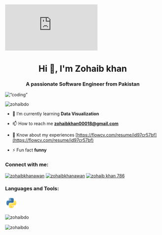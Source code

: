 ![logo](https://github.com/Zohaibdo/Zohaibdo/blob/main/-%20Youtube%20Banner.html)
<h1 align="center">Hi 👋, I'm Zohaib khan</h1>
<h3 align="center">A passionate Software Engineer from Pakistan</h3>
<image align=”left” alt=”coding” width=”400” src=”https://miro.medium.com/v2/resize:fit:996/0*3KqIVCgU1DJMpUUb.gif”>

<p align="left"> <img src="https://komarev.com/ghpvc/?username=zohaibdo&label=Profile%20views&color=0e75b6&style=flat" alt="zohaibdo" /> </p>

- 🌱 I’m currently learning **Data Visualization**

- 📫 How to reach me **zohaibkhan00018@gmail.com**

- 📄 Know about my experiences [https://flowcv.com/resume/id97cr57bf](https://flowcv.com/resume/id97cr57bf)

- ⚡ Fun fact **funny**

<h3 align="left">Connect with me:</h3>
<p align="left">
<a href="https://fb.com/zohaibkhanawan" target="blank"><img align="center" src="https://raw.githubusercontent.com/rahuldkjain/github-profile-readme-generator/master/src/images/icons/Social/facebook.svg" alt="zohaibkhanawan" height="30" width="40" /></a>
<a href="https://instagram.com/zohaibkhanawan" target="blank"><img align="center" src="https://raw.githubusercontent.com/rahuldkjain/github-profile-readme-generator/master/src/images/icons/Social/instagram.svg" alt="zohaibkhanawan" height="30" width="40" /></a>
<a href="https://www.youtube.com/c/zohaib khan 786" target="blank"><img align="center" src="https://raw.githubusercontent.com/rahuldkjain/github-profile-readme-generator/master/src/images/icons/Social/youtube.svg" alt="zohaib khan 786" height="30" width="40" /></a>
</p>

<h3 align="left">Languages and Tools:</h3>
<p align="left"> <a href="https://www.python.org" target="_blank" rel="noreferrer"> <img src="https://raw.githubusercontent.com/devicons/devicon/master/icons/python/python-original.svg" alt="python" width="40" height="40"/> </a> </p>

<p><img align="center" src="https://github-readme-stats.vercel.app/api/top-langs?username=zohaibdo&show_icons=true&locale=en&layout=compact" alt="zohaibdo" /></p>

<p><img align="center" src="https://github-readme-streak-stats.herokuapp.com/?user=zohaibdo&" alt="zohaibdo" /></p>


